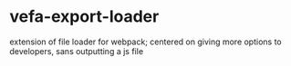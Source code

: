 # vefa-export-loader
extension of file loader for webpack; centered on giving more options to developers, sans outputting a js file
